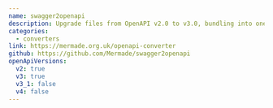 ```yaml
---
name: swagger2openapi
description: Upgrade files from OpenAPI v2.0 to v3.0, bundling into one mega file or respecting $refs. Part of oas-kit.
categories:
  - converters
link: https://mermade.org.uk/openapi-converter
github: https://github.com/Mermade/swagger2openapi
openApiVersions:
  v2: true
  v3: true
  v3_1: false
  v4: false
---
```

